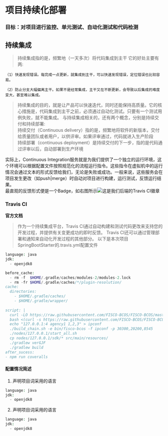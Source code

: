 # 项目持续化部署

### 目标：对项目进行监控、单元测试、自动化测试和代码检测


## 持续集成
>持续集成指的是，频繁地（一天多次）将代码集成到主干
>它的好处主要有两:

    （1）快速发现错误。每完成一点更新，就集成到主干，可以快速发现错误，定位错误也比较容易。

    （2）防止分支大幅偏离主干。如果不是经常集成，主干又在不断更新，会导致以后集成的难度变大，甚至难以集成。
>持续集成的目的，就是让产品可以快速迭代，同时还能保持高质量。它的核心措施是，代码集成到主干之前，必须通过自动化测试。只要有一个测试用例失败，就不能集成。
>与持续集成相关的，还有两个概念，分别是持续交付和持续部署:<br/>
>持续交付（Continuous delivery）指的是，频繁地将软件的新版本，交付给质量团队或者用户，以供评审。如果评审通过，代码就进入生产阶段<br/>
>持续部署（continuous deployment）是持续交付的下一步，指的是代码通过评审以后，自动部署到生产环境

实际上，Continuous Integration服务就是为我们提供了一个独立的运行环境，这个环境可以根据配置文件按照规范化的流程运行指令。这些指令在虚拟机中的运行情况会通过文本的形式反馈给我们，无论是失败或成功。一般来说，这些服务会在项目发生更改（如push|merge）时自动对项目进行构建，运行测试，反馈运行结果。<br/>最直观的反馈形式便是一个Badge，如右图所示![](https://www.travis-ci.com/marknash666/springboot.svg?branch=master)这是我们后端的Travis CI徽章

### Travis CI

**官方文档**

>作为一个持续集成平台，Travis CI通过自动构建和测试代码更改来支持您的开发过程，并提供有关变更成功的即时反馈。 Travis CI还可以通过管理部署和通知来自动化开发过程的其他部分。
以下是本次项目SpringBootStarter的.travis.yml配置文件
```php
language: java
jdk:
  - openjdk8

before_cache:
  - rm -f  $HOME/.gradle/caches/modules-2/modules-2.lock
  - rm -fr $HOME/.gradle/caches/*/plugin-resolution/
cache:
  directories:
    - $HOME/.gradle/caches/
    - $HOME/.gradle/wrapper/
   
script: |
  curl -LO https://raw.githubusercontent.com/FISCO-BCOS/FISCO-BCOS/master/tools/build_chain.sh && chmod u+x build_chain.sh
  bash <(curl -s https://raw.githubusercontent.com/FISCO-BCOS/FISCO-BCOS/master/tools/ci/download_bin.sh) -b master
  echo "127.0.0.1:4 agency1 1,2,3" > ipconf
  ./build_chain.sh -e bin/fisco-bcos -f ipconf -p 30300,20200,8545
  ./nodes/127.0.0.1/start_all.sh
  cp nodes/127.0.0.1/sdk/* src/main/resources/
  ./gradlew verGJF
  ./gradlew build
after_sucess:
- npm run coveralls
```
#### 配置情况简述
1. 声明项目词采用的语言
```php
language: java
jdk:
  - openjdk8
```
2. 声明项目词采用的语言
```php
language: java
jdk:
  - openjdk8
```



